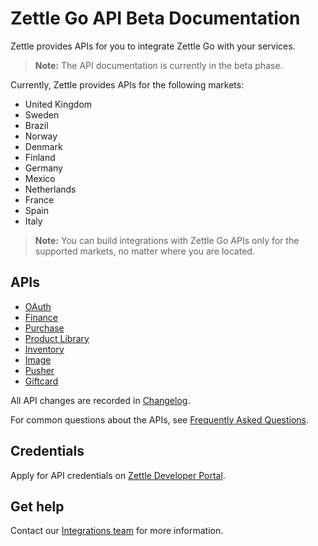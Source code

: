 # Zettle Go API Beta Documentation

Zettle provides APIs for you to integrate Zettle Go with your services.

> **Note:** The API documentation is currently in the beta phase.

Currently, Zettle provides APIs for the following markets:

-   United Kingdom
-   Sweden
-   Brazil
-   Norway
-   Denmark
-   Finland
-   Germany
-   Mexico
-   Netherlands
-   France
-   Spain
-   Italy

> **Note:** You can build integrations with Zettle Go APIs only for the supported markets, no matter where you are located.

## APIs

-   [OAuth](authorization.adoc)
-   [Finance](finance.adoc)
-   [Purchase](purchase.adoc)
-   [Product Library](product-library.adoc)
-   [Inventory](inventory.adoc)
-   [Image](image.adoc)
-   [Pusher](pusher-api/)
-   [Giftcard](giftcard.adoc)

All API changes are recorded in [Changelog](CHANGELOG.adoc).

For common questions about the APIs, see [Frequently Asked Questions](faq.adoc).

## Credentials

Apply for API credentials on [Zettle Developer Portal](https://developer.zettle.com/register).

## Get help
Contact our [Integrations team](mailto:api@zettle.com) for more information. 